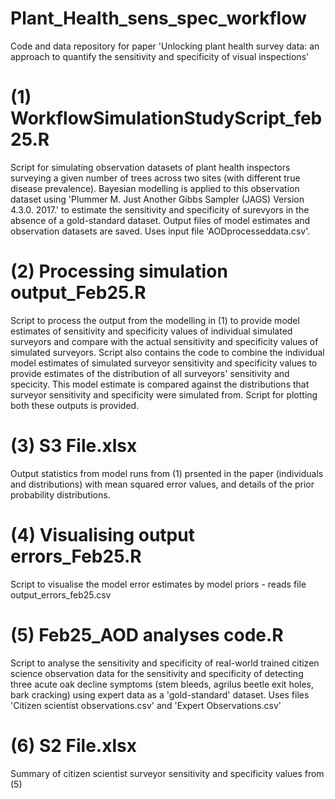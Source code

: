 # Plant_Health_sens_spec_workflow
Code and data repository for paper 'Unlocking plant health survey data: an approach to quantify the sensitivity and specificity of visual inspections'


# (1) WorkflowSimulationStudyScript_feb25.R
Script for simulating observation datasets of plant health inspectors surveying a given number of trees across two sites (with different true disease prevalence).
Bayesian modelling is applied to this observation dataset using 'Plummer M. Just Another Gibbs Sampler (JAGS) Version 4.3.0. 2017.' to estimate the sensitivity and specificity
of surevyors in the absence of a gold-standard dataset. Output files of model estimates and observation datasets are saved. Uses input file 'AODprocesseddata.csv'.

# (2) Processing simulation output_Feb25.R
Script to process the output from the modelling in (1) to provide model estimates of sensitivity and specificity values of individual simulated surveyors and compare with the actual sensitivity and specificity values
of simulated surveyors.
Script also contains the code to combine the individual model estimates of simulated surveyor sensitivity and specificity values to provide estimates of the distribution of all surveyors' sensitivity and specicity. This model estimate is compared against the distributions that surveyor sensitivity and specificity were simulated from.
Script for plotting both these outputs is provided.

# (3) S3 File.xlsx 
Output statistics from model runs from (1) prsented in the paper (individuals and distributions) with mean squared error values, and details of the prior probability distributions.

# (4) Visualising output errors_Feb25.R
Script to visualise the model error estimates by model priors - reads file output_errors_feb25.csv

# (5) Feb25_AOD analyses code.R
Script to analyse the sensitivity and specificity of real-world trained citizen science observation data for the sensitivity and specificity of detecting three acute oak decline symptoms (stem bleeds, agrilus beetle exit holes, bark cracking)
using expert data as a 'gold-standard' dataset. Uses files 'Citizen scientist observations.csv' and 'Expert Observations.csv'

# (6) S2 File.xlsx
Summary of citizen scientist surveyor sensitivity and specificity values from (5)
